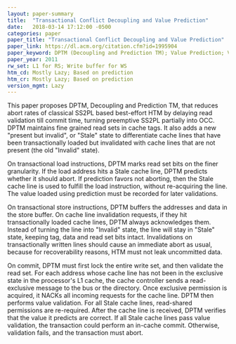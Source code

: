 ```yaml
---
layout: paper-summary
title:  "Transactional Conflict Decoupling and Value Prediction"
date:   2018-03-14 17:12:00 -0500
categories: paper
paper_title: "Transactional Conflict Decoupling and Value Prediction"
paper_link: https://dl.acm.org/citation.cfm?id=1995904
paper_keyword: DPTM (Decoupling and Prediction TM); Value Prediction; Validation
paper_year: 2011
rw_set: L1 for RS; Write buffer for WS
htm_cd: Mostly Lazy; Based on prediction
htm_cr: Mostly Lazy; Based on prediction
version_mgmt: Lazy
---
```


This paper proposes DPTM, Decoupling and Prediction TM, that reduces abort rates of classical SS2PL based best-effort HTM
by delaying read validation till commit time, turning preemptive SS2PL partially into OCC. DPTM maintains fine 
grained read sets in cache tags. It also adds a new "present but invalid", or "Stale" state to differentiate cache lines 
that have been transactionally loaded but invalidated with cache lines that are not present (the old "Invalid" state). 

On transactional load instructions, DPTM marks read set bits on the finer granularity. If the load address hits a Stale
cache line, DPTM predicts whether it should abort. If prediction favors not aborting, then the Stale cache line is used
to fulfill the load instruction, without re-acquiring the line. The value loaded using prediction must be recorded 
for later validations.

On transactional store instructions, DPTM buffers the addresses and data in the store buffer. On cache line invalidation requests, if 
they hit transactionally loaded cache lines, DPTM always acknowledges them. Instead of turning the line into "Invalid" state, the line 
will stay in "Stale" state, keeping tag, data and read set bits intact. Invalidations on transactionally written lines should cause an 
immediate abort as usual, because for recoverability reasons, HTM must not leak uncommitted data. 

On commit, DPTM must first lock the entire write set, and then validate the read set.
For each address whose cache line has not been in the exclusive state in the processor's L1 cache, the cache controller
sends a read-exclusive message to the bus or the directory. Once exclusive permission is acquired, it NACKs all 
incoming requests for the cache line. DPTM then performs value validation. For all Stale cache lines, read-shared
permissions are re-required. After the cache line is received, DPTM verifies that the value it predicts are correct.
If all Stale cache lines pass value validation, the transaction could perform an in-cache commit. Otherwise, validation
fails, and the transaction must abort.